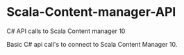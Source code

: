 # Scala-Content-manager-API
C# API calls to Scala Content manager 10 

Basic C# api call's to connect to Scala Content Manager 10.
